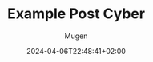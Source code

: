 ---
title: "Example Post Cyber"
description: 
date: 2024-04-06T22:48:41+02:00
image: 
math: 
license: 
hidden: false
comments: true
draft: true
author: ["Mugen"]
categories: ["CyberSecurity"]
tags: ["tech", "cyber"]
---
